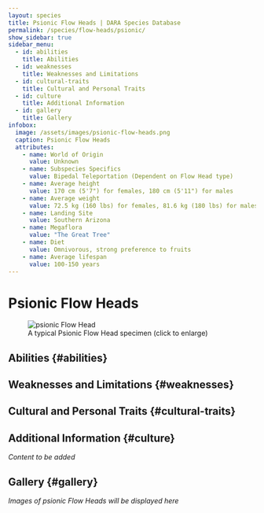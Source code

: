 ```yaml
---
layout: species
title: Psionic Flow Heads | DARA Species Database
permalink: /species/flow-heads/psionic/
show_sidebar: true
sidebar_menu:
  - id: abilities
    title: Abilities
  - id: weaknesses
    title: Weaknesses and Limitations
  - id: cultural-traits
    title: Cultural and Personal Traits
  - id: culture
    title: Additional Information
  - id: gallery
    title: Gallery
infobox:
  image: /assets/images/psionic-flow-heads.png
  caption: Psionic Flow Heads
  attributes:
    - name: World of Origin
      value: Unknown
    - name: Subspecies Specifics
      value: Bipedal Teleportation (Dependent on Flow Head type)
    - name: Average height
      value: 170 cm (5'7") for females, 180 cm (5'11") for males
    - name: Average weight
      value: 72.5 kg (160 lbs) for females, 81.6 kg (180 lbs) for males
    - name: Landing Site
      value: Southern Arizona
    - name: Megaflora
      value: "The Great Tree"
    - name: Diet
      value: Omnivorous, strong preference to fruits
    - name: Average lifespan
      value: 100-150 years
---
```


# Psionic Flow Heads

<div class="species-image">
  <figure>
    <img src="{{ '/assets/images/psionic-example-1.png' | relative_url }}" 
         alt="psionic Flow Head" 
         class="thumbnail" 
         onclick="openLightbox(this.src, this.alt)">
    <figcaption>A typical Psionic Flow Head specimen (click to enlarge)</figcaption>
  </figure>
</div>

## Abilities {#abilities}

## Weaknesses and Limitations {#weaknesses}

## Cultural and Personal Traits {#cultural-traits}

## Additional Information {#culture}

*Content to be added*

## Gallery {#gallery}

*Images of psionic Flow Heads will be displayed here*
